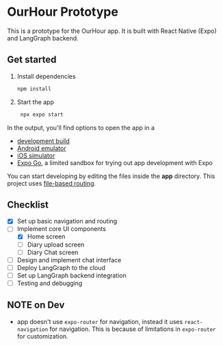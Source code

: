 # OurHour Prototype

This is a prototype for the OurHour app. It is built with React Native (Expo) and LangGraph backend.

## Get started

1. Install dependencies

   ```bash
   npm install
   ```

2. Start the app

   ```bash
    npx expo start
   ```

In the output, you'll find options to open the app in a

- [development build](https://docs.expo.dev/develop/development-builds/introduction/)
- [Android emulator](https://docs.expo.dev/workflow/android-studio-emulator/)
- [iOS simulator](https://docs.expo.dev/workflow/ios-simulator/)
- [Expo Go](https://expo.dev/go), a limited sandbox for trying out app development with Expo

You can start developing by editing the files inside the **app** directory. This project uses [file-based routing](https://docs.expo.dev/router/introduction).

## Checklist

- [x] Set up basic navigation and routing
- [ ] Implement core UI components
  - [x] Home screen
  - [ ] Diary upload screen
  - [ ] Diary Chat screen
- [ ] Design and implement chat interface
- [ ] Deploy LangGraph to the cloud
- [ ] Set up LangGraph backend integration
- [ ] Testing and debugging

## NOTE on Dev

- app doesn't use `expo-router` for navigation, instead it uses `react-navigation` for navigation. This is because of limitations in `expo-router` for customization.
